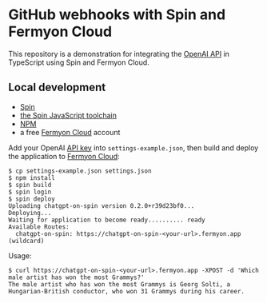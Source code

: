 # GitHub webhooks with Spin and Fermyon Cloud

This repository is a demonstration for integrating the [OpenAI API](https://platform.openai.com/docs/introduction) in
TypeScript using Spin and Fermyon Cloud.

## Local development

- [Spin](https://developer.fermyon.com/spin)
- [the Spin JavaScript toolchain](https://developer.fermyon.com/spin/javascript-components)
- [NPM](https://docs.npmjs.com/downloading-and-installing-node-js-and-npm)
- a free [Fermyon Cloud](https://cloud.fermyon.com) account

Add your OpenAI [API key](https://platform.openai.com/docs/api-reference/authentication) into `settings-example.json`, then
build and deploy the application to [Fermyon Cloud](https://fermyon.com/cloud):

```console
$ cp settings-example.json settings.json
$ npm install
$ spin build
$ spin login
$ spin deploy
Uploading chatgpt-on-spin version 0.2.0+r39d23bf0...
Deploying...
Waiting for application to become ready.......... ready
Available Routes:
  chatgpt-on-spin: https://chatgpt-on-spin-<your-url>.fermyon.app (wildcard)
```

Usage:

```console
$ curl https://chatgpt-on-spin-<your-url>.fermyon.app -XPOST -d 'Which male artist has won the most Grammys?'
The male artist who has won the most Grammys is Georg Solti, a Hungarian-British conductor, who won 31 Grammys during his career.
```
